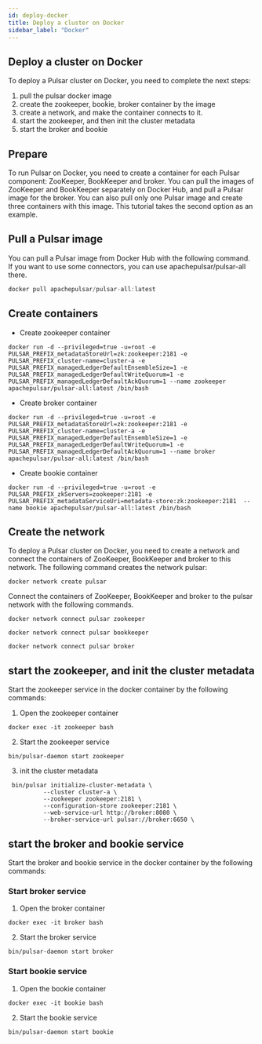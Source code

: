 ```yaml
---
id: deploy-docker
title: Deploy a cluster on Docker
sidebar_label: "Docker"
---
```

## Deploy a cluster on Docker
To deploy a Pulsar cluster on Docker, you need to complete the next steps:
1. pull the pulsar docker image
2. create the zookeeper, bookie, broker container by the image
3. create a network, and make the container connects to it.
4. start the zookeeper, and then init the cluster metadata
5. start the broker and bookie

## Prepare
To run Pulsar on Docker, you need to create a container for each Pulsar component: ZooKeeper, BookKeeper and broker. You can pull the images of ZooKeeper and BookKeeper separately on Docker Hub, and pull a Pulsar image for the broker. You can also pull only one Pulsar image and create three containers with this image. This tutorial takes the second option as an example.

## Pull a Pulsar image
You can pull a Pulsar image from Docker Hub with the following command. If you want to use some connectors, you can use apachepulsar/pulsar-all there.

```java
docker pull apachepulsar/pulsar-all:latest
```
## Create containers
* Create zookeeper container

```
docker run -d --privileged=true -u=root -e PULSAR_PREFIX_metadataStoreUrl=zk:zookeeper:2181 -e PULSAR_PREFIX_cluster-name=cluster-a -e PULSAR_PREFIX_managedLedgerDefaultEnsembleSize=1 -e PULSAR_PREFIX_managedLedgerDefaultWriteQuorum=1 -e PULSAR_PREFIX_managedLedgerDefaultAckQuorum=1 --name zookeeper apachepulsar/pulsar-all:latest /bin/bash
```

* Create broker container

```
docker run -d --privileged=true -u=root -e PULSAR_PREFIX_metadataStoreUrl=zk:zookeeper:2181 -e PULSAR_PREFIX_cluster-name=cluster-a -e PULSAR_PREFIX_managedLedgerDefaultEnsembleSize=1 -e PULSAR_PREFIX_managedLedgerDefaultWriteQuorum=1 -e PULSAR_PREFIX_managedLedgerDefaultAckQuorum=1 --name broker apachepulsar/pulsar-all:latest /bin/bash
```

* Create bookie container

```
docker run -d --privileged=true -u=root -e PULSAR_PREFIX_zkServers=zookeeper:2181 -e PULSAR_PREFIX_metadataServiceUri=metadata-store:zk:zookeeper:2181  --name bookie apachepulsar/pulsar-all:latest /bin/bash
```
## Create the network
To deploy a Pulsar cluster on Docker, you need to create a network and connect the containers of ZooKeeper, BookKeeper and broker to this network. The following command creates the network pulsar:
```
docker network create pulsar
```
Connect the containers of ZooKeeper, BookKeeper and broker to the pulsar network with the following commands.

```
docker network connect pulsar zookeeper
```
```
docker network connect pulsar bookkeeper
```
```
docker network connect pulsar broker
```

## start the zookeeper, and init the cluster metadata
Start the zookeeper service in the docker container by the following commands:
1. Open the zookeeper container
```
docker exec -it zookeeper bash
```
2. Start the zookeeper service
```
bin/pulsar-daemon start zookeeper
```
3. init the cluster metadata
```
 bin/pulsar initialize-cluster-metadata \
          --cluster cluster-a \
          --zookeeper zookeeper:2181 \
          --configuration-store zookeeper:2181 \
          --web-service-url http://broker:8080 \
          --broker-service-url pulsar://broker:6650 \
```
## start the broker and bookie service
Start the broker and bookie service in the docker container by the following commands:
### Start broker service
1. Open the broker container
```
docker exec -it broker bash
```
2. Start the broker service
```
bin/pulsar-daemon start broker
```

### Start bookie service
1. Open the bookie container
```
docker exec -it bookie bash
```
2. Start the bookie service
```
bin/pulsar-daemon start bookie
```


